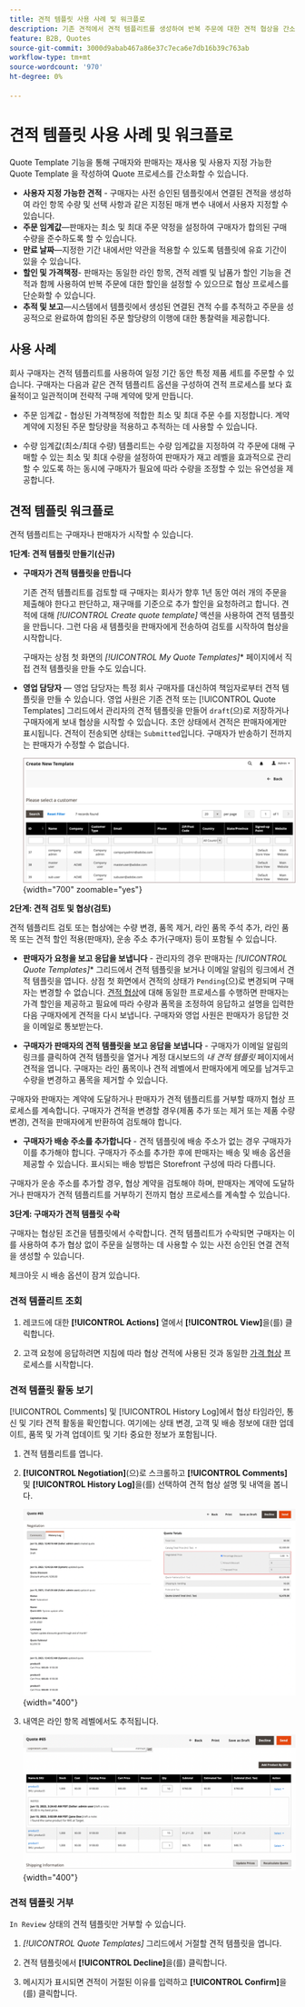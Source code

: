 ```yaml
---
title: 견적 템플릿 사용 사례 및 워크플로
description: 기존 견적에서 견적 템플리트를 생성하여 반복 주문에 대한 견적 협상을 간소화합니다.
feature: B2B, Quotes
source-git-commit: 3000d9abab467a86e37c7eca6e7db16b39c763ab
workflow-type: tm+mt
source-wordcount: '970'
ht-degree: 0%

---
```



# 견적 템플릿 사용 사례 및 워크플로

Quote Template 기능을 통해 구매자와 판매자는 재사용 및 사용자 지정 가능한 Quote Template 을 작성하여 Quote 프로세스를 간소화할 수 있습니다.

- **사용자 지정 가능한 견적** - 구매자는 사전 승인된 템플릿에서 연결된 견적을 생성하여 라인 항목 수량 및 선택 사항과 같은 지정된 매개 변수 내에서 사용자 지정할 수 있습니다.
- **주문 임계값**—판매자는 최소 및 최대 주문 약정을 설정하여 구매자가 합의된 구매 수량을 준수하도록 할 수 있습니다.
- **만료 날짜**—지정한 기간 내에서만 약관을 적용할 수 있도록 템플릿에 유효 기간이 있을 수 있습니다.
- **할인 및 가격책정**- 판매자는 동일한 라인 항목, 견적 레벨 및 납품가 할인 기능을 견적과 함께 사용하여 반복 주문에 대한 할인을 설정할 수 있으므로 협상 프로세스를 단순화할 수 있습니다.
- **추적 및 보고**—시스템에서 템플릿에서 생성된 연결된 견적 수를 추적하고 주문을 성공적으로 완료하여 합의된 주문 할당량의 이행에 대한 통찰력을 제공합니다.

## 사용 사례

회사 구매자는 견적 템플리트를 사용하여 일정 기간 동안 특정 제품 세트를 주문할 수 있습니다. 구매자는 다음과 같은 견적 템플리트 옵션을 구성하여 견적 프로세스를 보다 효율적이고 일관적이며 전략적 구매 계약에 맞게 만듭니다.

- 주문 임계값 - 협상된 가격책정에 적합한 최소 및 최대 주문 수를 지정합니다. 계약 계약에 지정된 주문 할당량을 적용하고 추적하는 데 사용할 수 있습니다.

- 수량 임계값(최소/최대 수량) 템플리트는 수량 임계값을 지정하여 각 주문에 대해 구매할 수 있는 최소 및 최대 수량을 설정하여 판매자가 재고 레벨을 효과적으로 관리할 수 있도록 하는 동시에 구매자가 필요에 따라 수량을 조정할 수 있는 유연성을 제공합니다.

## 견적 템플릿 워크플로

견적 템플리트는 구매자나 판매자가 시작할 수 있습니다.

**1단계: 견적 템플릿 만들기(신규)**

- **구매자가 견적 템플릿을 만듭니다**

  기존 견적 템플리트를 검토할 때 구매자는 회사가 향후 1년 동안 여러 개의 주문을 제출해야 한다고 판단하고, 재구매를 기준으로 추가 할인을 요청하려고 합니다. 견적에 대해 *[!UICONTROL Create quote template]* 액션을 사용하여 견적 템플릿을 만듭니다. 그런 다음 새 템플릿을 판매자에게 전송하여 검토를 시작하여 협상을 시작합니다.

  구매자는 상점 첫 화면의 *[!UICONTROL My Quote Templates]** 페이지에서 직접 견적 템플릿을 만들 수도 있습니다.

- **영업 담당자** — 영업 담당자는 특정 회사 구매자를 대신하여 책임자로부터 견적 템플릿을 만들 수 있습니다. 영업 사원은 기존 견적 또는 [!UICONTROL Quote Templates] 그리드에서 관리자의 견적 템플릿을 만들어 `draft`(으)로 저장하거나 구매자에게 보내 협상을 시작할 수 있습니다. 초안 상태에서 견적은 판매자에게만 표시됩니다. 견적이 전송되면 상태는 `Submitted`입니다. 구매자가 반송하기 전까지는 판매자가 수정할 수 없습니다.

  ![판매자가 관리자의 견적 그리드에서 구매자 견적을 시작하는 중](./assets/quote-template-create-from-grid.png){width="700" zoomable="yes"}

**2단계: 견적 검토 및 협상(검토)**

견적 템플리트 검토 또는 협상에는 수량 변경, 품목 제거, 라인 품목 주석 추가, 라인 품목 또는 견적 할인 적용(판매자), 운송 주소 추가(구매자) 등이 포함될 수 있습니다.

- **판매자가 요청을 보고 응답을 보냅니다** - 관리자의 경우 판매자는 *[!UICONTROL Quote Templates]** 그리드에서 견적 템플릿을 보거나 이메일 알림의 링크에서 견적 템플릿을 엽니다. 상점 첫 화면에서 견적의 상태가 `Pending`(으)로 변경되며 구매자는 변경할 수 없습니다. [견적 협상](quote-price-negotiation.md)에 대해 동일한 프로세스를 수행하면 판매자는 가격 할인을 제공하고 필요에 따라 수량과 품목을 조정하여 응답하고 설명을 입력한 다음 구매자에게 견적을 다시 보냅니다. 구매자와 영업 사원은 판매자가 응답한 것을 이메일로 통보받는다.

- **구매자가 판매자의 견적 템플릿을 보고 응답을 보냅니다** - 구매자가 이메일 알림의 링크를 클릭하여 견적 템플릿을 열거나 계정 대시보드의 _내 견적 템플릿_ 페이지에서 견적을 엽니다. 구매자는 라인 품목이나 견적 레벨에서 판매자에게 메모를 남겨두고 수량을 변경하고 품목을 제거할 수 있습니다.

구매자와 판매자는 계약에 도달하거나 판매자가 견적 템플리트를 거부할 때까지 협상 프로세스를 계속합니다. 구매자가 견적을 변경할 경우(제품 추가 또는 제거 또는 제품 수량 변경), 견적을 판매자에게 반환하여 검토해야 합니다.

- **구매자가 배송 주소를 추가합니다** - 견적 템플릿에 배송 주소가 없는 경우 구매자가 이를 추가해야 합니다. 구매자가 주소를 추가한 후에 판매자는 배송 및 배송 옵션을 제공할 수 있습니다. 표시되는 배송 방법은 Storefront 구성에 따라 다릅니다.

구매자가 운송 주소를 추가할 경우, 협상 계약을 검토해야 하며, 판매자는 계약에 도달하거나 판매자가 견적 템플리트를 거부하기 전까지 협상 프로세스를 계속할 수 있습니다.

**3단계: 구매자가 견적 템플릿 수락**

구매자는 협상된 조건을 템플릿에서 수락합니다. 견적 템플리트가 수락되면 구매자는 이를 사용하여 추가 협상 없이 주문을 실행하는 데 사용할 수 있는 사전 승인된 연결 견적을 생성할 수 있습니다.

체크아웃 시 배송 옵션이 잠겨 있습니다.

### 견적 템플리트 조회

1. 레코드에 대한 **[!UICONTROL Actions]** 열에서 **[!UICONTROL View]**&#x200B;을(를) 클릭합니다.

1. 고객 요청에 응답하려면 지침에 따라 협상 견적에 사용된 것과 동일한 [가격 협상](quote-price-negotiation.md) 프로세스를 시작합니다.

### 견적 템플릿 활동 보기

[!UICONTROL Comments] 및 [!UICONTROL History Log]에서 협상 타임라인, 통신 및 기타 견적 활동을 확인합니다. 여기에는 상태 변경, 고객 및 배송 정보에 대한 업데이트, 품목 및 가격 업데이트 및 기타 중요한 정보가 포함됩니다.

1. 견적 템플리트를 엽니다.

1. **[!UICONTROL Negotiation]**(으)로 스크롤하고 **[!UICONTROL Comments]** 및 **[!UICONTROL History Log]**&#x200B;을(를) 선택하여 견적 협상 설명 및 내역을 봅니다.

   ![내역 보기](./assets/quote-view-history.png){width="400"}

1. 내역은 라인 항목 레벨에서도 추적됩니다.

   ![라인 항목 기록 보기](./assets/quote-view-line-item-history.png){width="400"}


### 견적 템플릿 거부

`In Review` 상태의 견적 템플릿만 거부할 수 있습니다.

1. *[!UICONTROL Quote Templates]* 그리드에서 거절할 견적 템플릿을 엽니다.

1. 견적 템플릿에서 **[!UICONTROL Decline]**&#x200B;을(를) 클릭합니다.

1. 메시지가 표시되면 견적이 거절된 이유를 입력하고 **[!UICONTROL Confirm]**&#x200B;을(를) 클릭합니다.
